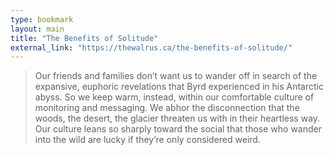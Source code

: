 ```yaml
---
type: bookmark
layout: main
title: "The Benefits of Solitude"
external_link: "https://thewalrus.ca/the-benefits-of-solitude/"
---
```

> Our friends and families don’t want us to wander off in search of the expansive, euphoric revelations that Byrd experienced in his Antarctic abyss. So we keep warm, instead, within our comfortable culture of monitoring and messaging. We abhor the disconnection that the woods, the desert, the glacier threaten us with in their heartless way. Our culture leans so sharply toward the social that those who wander into the wild are lucky if they’re only considered weird.

